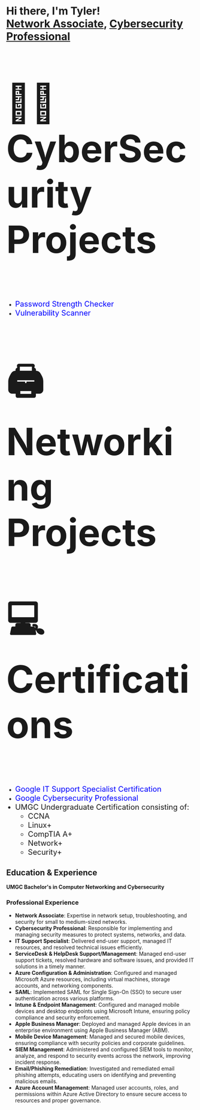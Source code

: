 <h1>
  Hi there, I'm Tyler! <br />
  <a href="https://github.com/cannoy13">Network Associate</a>, 
  <a href="https://www.linkedin.com/in/Tyler-Cannoy-6a3068165?utm_source=share&utm_campaign=share_via&utm_content=profile&utm_medium=ios_app/">
    Cybersecurity Professional
  </a>
</h1>

<h2>
  <p style="font-size:100px;">
    👨‍💻 CyberSecurity Projects
  </p>
</h2>
<ul>
  <li>
    <a href="https://github.com/Cannoy13/PasswordStrengthChecker" style="font-size:20px; text-decoration:none; color:blue;">
       Password Strength Checker
    </a>
  </li>
  <li>
    <a href="https://github.com/Cannoy13/Vulnerability_Scanner" style="font-size:20px; text-decoration:none; color:blue;">
       Vulnerability Scanner
    </a>
  </li>
</ul>

<h2>
  <p style="font-size:100px;">
    🖨️ Networking Projects
  </p>
</h2>


<h2>
  <p style="font-size:100px">
    &#128187; Certifications
  </p>
</h2>
<ul>
  <li>
    <a href="https://www.coursera.org/account/accomplishments/professional-cert/FX2S2FG8G27C" 
       style="font-size:20px; text-decoration:none; color:blue;">
       Google IT Support Specialist Certification
    </a>
  </li>
  <li>
    <a href="https://www.coursera.org/account/accomplishments/professional-cert/85HAYZ25387N" 
       style="font-size:20px; text-decoration:none; color:blue;">
       Google Cybersecurity Professional
    </a>
  </li>
  <li style="font-size:20px;">
    UMGC Undergraduate Certification consisting of:
    <ul>
      <li>CCNA</li>
      <li>Linux+</li>
      <li>CompTIA A+</li>
      <li>Network+</li>
      <li>Security+</li>
    </ul>
  </li>
</ul>

<h2>Education & Experience</h2>
<p><strong>UMGC Bachelor's in Computer Networking and Cybersecurity</strong></p>

### **Professional Experience**

- **Network Associate**: Expertise in network setup, troubleshooting, and security for small to medium-sized networks.
- **Cybersecurity Professional**: Responsible for implementing and managing security measures to protect systems, networks, and data.
- **IT Support Specialist**: Delivered end-user support, managed IT resources, and resolved technical issues efficiently.
- **ServiceDesk & HelpDesk Support/Management**: Managed end-user support tickets, resolved hardware and software issues, and provided IT solutions in a timely manner.
- **Azure Configuration & Administration**: Configured and managed Microsoft Azure resources, including virtual machines, storage accounts, and networking components.
- **SAML**: Implemented SAML for Single Sign-On (SSO) to secure user authentication across various platforms.
- **Intune & Endpoint Management**: Configured and managed mobile devices and desktop endpoints using Microsoft Intune, ensuring policy compliance and security enforcement.
- **Apple Business Manager**: Deployed and managed Apple devices in an enterprise environment using Apple Business Manager (ABM).
- **Mobile Device Management**: Managed and secured mobile devices, ensuring compliance with security policies and corporate guidelines.
- **SIEM Management**: Administered and configured SIEM tools to monitor, analyze, and respond to security events across the network, improving incident response.
- **Email/Phishing Remediation**: Investigated and remediated email phishing attempts, educating users on identifying and preventing malicious emails.
- **Azure Account Management**: Managed user accounts, roles, and permissions within Azure Active Directory to ensure secure access to resources and proper governance.




